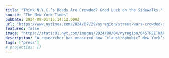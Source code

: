 ```yaml
---
title: "Think N.Y.C.’s Roads Are Crowded? Good Luck on the Sidewalks."
source: "The New York Times"
pubDate: 2024-08-01T16:14:12.000Z
url: "https://www.nytimes.com/2024/07/29/nyregion/street-wars-crowded-sidewalks-times-square.html"
featured: false
image: "https://static01.nyt.com/images/2024/08/04/nyregion/04STREETWARS-SIDEWALKS-02-zhvl/29-STREETWARS-SIDEWALKS-02-zhvl-facebookJumbo.jpg"
description: "A researcher has measured how “claustrophobic” New York’s sidewalks are by gathering data on all of the people, benches, trash cans, bus shelters, bicycle racks and clutter in the way."
tags: ["press"]
# projectIds: []
---
```


<!-- You can add additional content about this media mention here if needed -->
